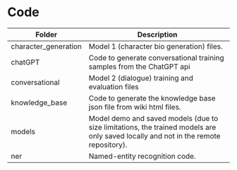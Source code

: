 # Code  

| Folder               | Description                                                                                                               |
|----------------------|---------------------------------------------------------------------------------------------------------------------------|
| character_generation | Model 1 (character bio generation) files.                                                                                 |
| chatGPT              | Code to generate conversational training samples from the ChatGPT api                                                     |
| conversational       | Model 2 (dialogue) training and evaluation files                                                                          |
| knowledge_base       | Code to generate the knowledge base json file from wiki html files.                                                       |
| models               | Model demo and saved models (due to size limitations, the trained models are only saved locally and not in the remote repository).  |
| ner                  | Named-entity recognition code.                                                                                            |